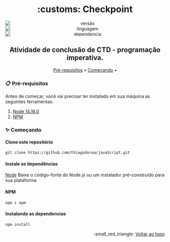 <h1 align="center">:customs: Checkpoint</h1>

<div align="center">
<img style="display: block; margin: auto;" alt="versão" src="https://img.shields.io/badge/Vers%C3%A3o-1.0.0-blue?style=plastic&logo=exercism">
<img style="display: block; margin: auto;" alt="linguagem" src="https://img.shields.io/badge/Java%20script-6-red?style=plastic&logo=javascript">
<img style="display: block; margin: auto;" alt="dependencia" src="https://img.shields.io/badge/Node-14.17.5-critical?style=plastic&logo=node.js">
</div>


<h2 align="center">Atividade de conclusão de CTD - programação imperativa. </h2>

<p align="center">
 <a href="#clipboard-pr%C3%A9-requisitos">Pré-requisitos</a> • 
 <a href="#sparkles-come%C3%A7ando">Começando</a> • 
</p>

### :clipboard: Pré-requisitos
Antes de começar, você vai precisar ter instalado em sua máquina as seguintes ferramentas:
1. [Node 14.16.0](https://nodejs.org/en/download/)
2. [NPM](https://www.npmjs.com/package/npm)


### :sparkles: Começando

#### Clone este repositório
~~~~ 
git clone https://github.com/thiagodorea/javaScript.git
~~~~
#### Instale as dependências
[Node](https://nodejs.org/en/download/)
Baixe o código-fonte do Node.js ou um instalador pré-construído para sua plataforma
#### NPM
~~~~
npm i npm
~~~~
#### Instalando as dependencias
~~~~
npm install
~~~~

<p align="right">
  :small_red_triangle: <a href="#customs-checkpoint">Voltar ao topo</a>
</p>

